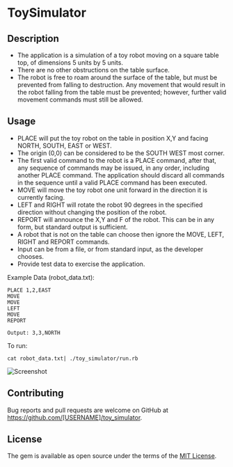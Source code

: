 # ToySimulator

## Description
- The application is a simulation of a toy robot moving on a square table top, of dimensions 5 units by 5 units.
- There are no other obstructions on the table surface.
- The robot is free to roam around the surface of the table, but must be prevented from falling to
destruction. Any movement that would result in the robot falling from the table must be prevented; however, further valid movement commands must still be allowed.

## Usage

- PLACE will put the toy robot on the table in position X,Y and facing NORTH, SOUTH, EAST or WEST.
- The origin (0,0) can be considered to be the SOUTH WEST most corner.
- The first valid command to the robot is a PLACE command, after that, any sequence of
commands may be issued, in any order, including another PLACE command. The application
should discard all commands in the sequence until a valid PLACE command has been executed.
- MOVE will move the toy robot one unit forward in the direction it is currently facing.
- LEFT and RIGHT will rotate the robot 90 degrees in the specified direction without changing the
position of the robot.
- REPORT will announce the X,Y and F of the robot. This can be in any form, but standard output
is sufficient.
- A robot that is not on the table can choose then ignore the MOVE, LEFT, RIGHT and REPORT
commands.
- Input can be from a file, or from standard input, as the developer chooses.
- Provide test data to exercise the application.

Example Data (robot_data.txt):

    PLACE 1,2,EAST 
    MOVE
    MOVE
    LEFT
    MOVE 
    REPORT

```
Output: 3,3,NORTH
```

To run:

```
cat robot_data.txt| ./toy_simulator/run.rb
```

![Screenshot](https://www.evernote.com/l/AOu0NhVFNYBGtIgNTVk7K19EK0-AzYMsnJMB/image.png)


## Contributing

Bug reports and pull requests are welcome on GitHub at https://github.com/[USERNAME]/toy_simulator.


## License

The gem is available as open source under the terms of the [MIT License](http://opensource.org/licenses/MIT).
